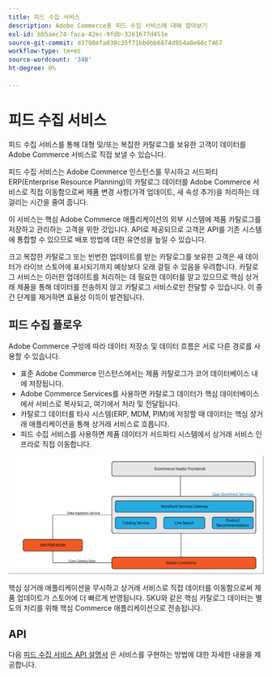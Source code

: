 ```yaml
---
title: 피드 수집 서비스
description: Adobe Commerce용 피드 수집 서비스에 대해 알아보기
exl-id: bb5aec74-faca-42ec-9fdb-3261677d451e
source-git-commit: d3798efa038c35f71bb0bb6874d954a8e66c7467
workflow-type: tm+mt
source-wordcount: '348'
ht-degree: 0%

---
```


# 피드 수집 서비스

피드 수집 서비스를 통해 대형 및/또는 복잡한 카탈로그를 보유한 고객이 데이터를 Adobe Commerce 서비스로 직접 보낼 수 있습니다.

피드 수집 서비스는 Adobe Commerce 인스턴스를 무시하고 서드파티 ERP(Enterprise Resource Planning)의 카탈로그 데이터를 Adobe Commerce 서비스로 직접 이동함으로써 제품 변경 사항(가격 업데이트, 새 속성 추가)을 처리하는 데 걸리는 시간을 줄여 줍니다.

이 서비스는 핵심 Adobe Commerce 애플리케이션의 외부 시스템에 제품 카탈로그를 저장하고 관리하는 고객을 위한 것입니다. API로 제공되므로 고객은 API를 기존 시스템에 통합할 수 있으므로 배포 방법에 대한 유연성을 높일 수 있습니다.

크고 복잡한 카탈로그 또는 빈번한 업데이트를 받는 카탈로그를 보유한 고객은 새 데이터가 라이브 스토어에 표시되기까지 예상보다 오래 걸릴 수 있음을 우려합니다. 카탈로그 서비스는 이러한 업데이트를 처리하는 데 필요한 데이터를 알고 있으므로 핵심 상거래 제품을 통해 데이터를 전송하지 않고 카탈로그 서비스로만 전달할 수 있습니다. 이 중간 단계를 제거하면 효율성 이득이 발견됩니다.

## 피드 수집 플로우

Adobe Commerce 구성에 따라 데이터 저장소 및 데이터 흐름은 서로 다른 경로를 사용할 수 있습니다.

* 표준 Adobe Commerce 인스턴스에서는 제품 카탈로그가 코어 데이터베이스 내에 저장됩니다.
* Adobe Commerce Services를 사용하면 카탈로그 데이터가 핵심 데이터베이스에서 서비스로 복사되고, 여기에서 처리 및 전달됩니다.
* 카탈로그 데이터를 타사 시스템(ERP, MDM, PIM)에 저장할 때 데이터는 핵심 상거래 애플리케이션을 통해 상거래 서비스로 흐릅니다.
* 피드 수집 서비스를 사용하면 제품 데이터가 서드파티 시스템에서 상거래 서비스 인프라로 직접 이동합니다.

![피드 수집 서비스](assets/feed-ingestion.png)

핵심 상거래 애플리케이션을 무시하고 상거래 서비스로 직접 데이터를 이동함으로써 제품 업데이트가 스토어에 더 빠르게 반영됩니다. SKU와 같은 핵심 카탈로그 데이터는 별도의 처리를 위해 핵심 Commerce 애플리케이션으로 전송됩니다.

## API

다음 [피드 수집 서비스 API 설명서](https://developer.adobe.com/commerce/services/feed-ingestion) 은 서비스를 구현하는 방법에 대한 자세한 내용을 제공합니다.
